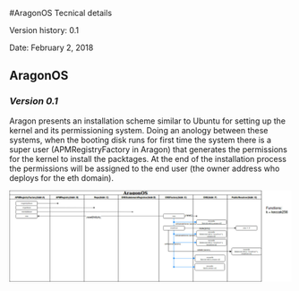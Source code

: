#AragonOS Tecnical details

Version history: 0.1 

Date: February 2, 2018 

## AragonOS 
### *Version 0.1*

Aragon presents an installation scheme  similar to Ubuntu for setting up the kernel and its permissioning system. Doing an anology between these systems,  when the booting disk runs for first time the system there is a super user (APMRegistryFactory in Aragon) that generates the permissions for the kernel to install the packtages. At the end of the installation process the permissions will be assigned to the end user (the owner address who deploys for the eth domain).

!['eth' domain setup](figures/ethDomainv1.jpg)
